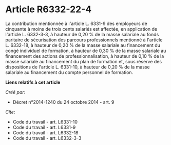 # Article R6332-22-4

La contribution mentionnée à l'article L. 6331-9 des employeurs de cinquante à moins de trois cents salariés est affectée, en
application de l'article L. 6332-3-3, à hauteur de 0,20 % de la masse salariale au fonds paritaire de sécurisation des
parcours professionnels mentionné à l'article L. 6332-18, à hauteur de 0,20 % de la masse salariale au financement du congé
individuel de formation, à hauteur de 0,30 % de la masse salariale au financement des actions de professionnalisation, à
hauteur de 0,10 % de la masse salariale au financement du plan de formation et, sous réserve des dispositions de l'article L.
6331-10, à hauteur de 0,20 % de la masse salariale au financement du compte personnel de formation.

**Liens relatifs à cet article**

_Créé par_:

  - Décret n°2014-1240 du 24 octobre 2014 - art. 9

_Cite_:

  - Code du travail - art. L6331-10
  - Code du travail - art. L6331-9
  - Code du travail - art. L6332-18
  - Code du travail - art. L6332-3-3
